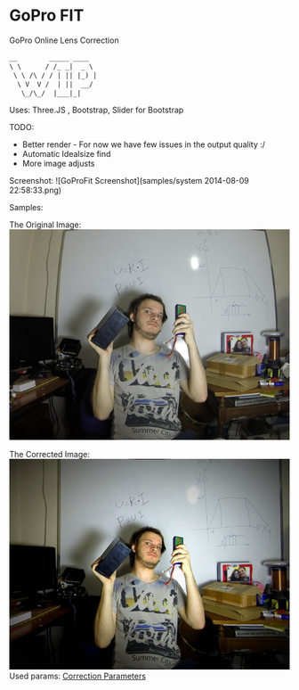 GoPro FIT
========

GoPro Online Lens Correction 

	__        _____ ____  
	\ \      / /_ _|  _ \ 
	 \ \ /\ / / | || |_) |
	  \ V  V /  | ||  __/ 
	   \_/\_/  |___|_|    
	                      

Uses: Three.JS , Bootstrap, Slider for Bootstrap

TODO: 
*	Better render - For now we have few issues in the output quality :/
*	Automatic Idealsize find
*	More image adjusts

Screenshot: 
![GoProFit Screenshot](samples/system 2014-08-09 22:58:33.png)

Samples:

The Original Image:
![Original Image](samples/original1.jpg)

The Corrected Image:
![Corrected Image](samples/corrected1.jpg)
Used params: [Correction Parameters](samples/params1.txt)

